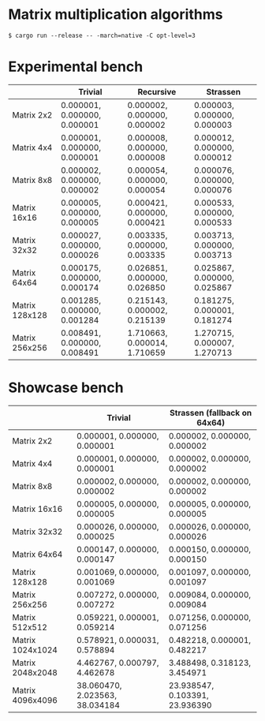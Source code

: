 # Matrix multiplication algorithms

```
$ cargo run --release -- -march=native -C opt-level=3
```

# Experimental bench

|                | Trivial                      | Recursive                    | Strassen                     |
|----------------|------------------------------|------------------------------|------------------------------|
| Matrix 2x2     | 0.000001, 0.000000, 0.000001 | 0.000002, 0.000000, 0.000002 | 0.000003, 0.000000, 0.000003 |
| Matrix 4x4     | 0.000001, 0.000000, 0.000001 | 0.000008, 0.000000, 0.000008 | 0.000012, 0.000000, 0.000012 |
| Matrix 8x8     | 0.000002, 0.000000, 0.000002 | 0.000054, 0.000000, 0.000054 | 0.000076, 0.000000, 0.000076 |
| Matrix 16x16   | 0.000005, 0.000000, 0.000005 | 0.000421, 0.000000, 0.000421 | 0.000533, 0.000000, 0.000533 |
| Matrix 32x32   | 0.000027, 0.000000, 0.000026 | 0.003335, 0.000000, 0.003335 | 0.003713, 0.000000, 0.003713 |
| Matrix 64x64   | 0.000175, 0.000000, 0.000174 | 0.026851, 0.000000, 0.026850 | 0.025867, 0.000000, 0.025867 |
| Matrix 128x128 | 0.001285, 0.000000, 0.001284 | 0.215143, 0.000002, 0.215139 | 0.181275, 0.000001, 0.181274 |
| Matrix 256x256 | 0.008491, 0.000000, 0.008491 | 1.710663, 0.000014, 1.710659 | 1.270715, 0.000007, 1.270713 |

# Showcase bench

|                  | Trivial                        | Strassen (fallback on 64x64)   |
|------------------|--------------------------------|--------------------------------|
| Matrix 2x2       | 0.000001, 0.000000, 0.000001   | 0.000002, 0.000000, 0.000002   |
| Matrix 4x4       | 0.000001, 0.000000, 0.000001   | 0.000002, 0.000000, 0.000002   |
| Matrix 8x8       | 0.000002, 0.000000, 0.000002   | 0.000002, 0.000000, 0.000002   |
| Matrix 16x16     | 0.000005, 0.000000, 0.000005   | 0.000005, 0.000000, 0.000005   |
| Matrix 32x32     | 0.000026, 0.000000, 0.000025   | 0.000026, 0.000000, 0.000026   |
| Matrix 64x64     | 0.000147, 0.000000, 0.000147   | 0.000150, 0.000000, 0.000150   |
| Matrix 128x128   | 0.001069, 0.000000, 0.001069   | 0.001097, 0.000000, 0.001097   |
| Matrix 256x256   | 0.007272, 0.000000, 0.007272   | 0.009084, 0.000000, 0.009084   |
| Matrix 512x512   | 0.059221, 0.000001, 0.059214   | 0.071256, 0.000000, 0.071256   |
| Matrix 1024x1024 | 0.578921, 0.000031, 0.578894   | 0.482218, 0.000001, 0.482217   |
| Matrix 2048x2048 | 4.462767, 0.000797, 4.462678   | 3.488498, 0.318123, 3.454971   |
| Matrix 4096x4096 | 38.060470, 2.023563, 38.034184 | 23.938547, 0.103391, 23.936390 |
